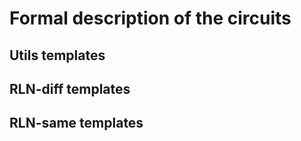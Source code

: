 # Formal description of the circuits

## Utils templates



## RLN-diff templates



## RLN-same templates


